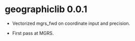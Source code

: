 # geographiclib 0.0.1

* Vectorized mgrs_fwd on coordinate input and precision.

* First pass at MGRS. 
